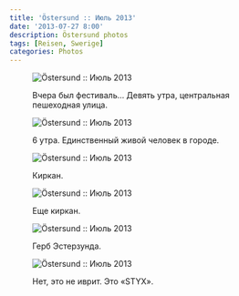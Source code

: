 ```yaml
---
title: 'Östersund :: Июль 2013'
date: '2013-07-27 8:00'
description: Östersund photos
tags: [Reisen, Swerige]
categories: Photos
---
```

<figure>
	<img src="{{urls.media}}/1374870302728-600.jpeg" alt="Östersund :: Июль 2013" />
	<figcaption><p>Вчера был фестиваль… Девять утра, центральная пешеходная улица.</p></figcaption>
</figure>

<figure>
	<img src="{{urls.media}}/1374870317300-600.jpeg" alt="Östersund :: Июль 2013" />
	<figcaption><p>6 утра. Единственный живой человек в городе.</p></figcaption>
</figure>

<figure>
	<img src="{{urls.media}}/1374870307175-600.jpeg" alt="Östersund :: Июль 2013" />
	<figcaption><p>Киркан.</p></figcaption>
</figure>

<figure>
	<img src="{{urls.media}}/1374870320784-600.jpeg" alt="Östersund :: Июль 2013" />
	<figcaption><p>Еще киркан.</p></figcaption>
</figure>

<figure>
	<img src="{{urls.media}}/1374870310871-600.jpeg" alt="Östersund :: Июль 2013" />
	<figcaption><p>Герб Эстерзунда.</p></figcaption>
</figure>

<figure>
	<img src="{{urls.media}}/1374870314427-600.jpeg" alt="Östersund :: Июль 2013" />
	<figcaption><p>Нет, это не иврит. Это «STYX».</p></figcaption>
</figure>

